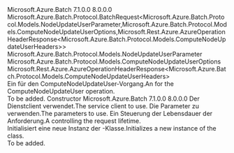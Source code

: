 <Type Name="ComputeNodeUpdateUserBatchRequest" FullName="Microsoft.Azure.Batch.Protocol.BatchRequests.ComputeNodeUpdateUserBatchRequest">
  <TypeSignature Language="C#" Value="public class ComputeNodeUpdateUserBatchRequest : Microsoft.Azure.Batch.Protocol.BatchRequest&lt;Microsoft.Azure.Batch.Protocol.Models.NodeUpdateUserParameter,Microsoft.Azure.Batch.Protocol.Models.ComputeNodeUpdateUserOptions,Microsoft.Rest.Azure.AzureOperationHeaderResponse&lt;Microsoft.Azure.Batch.Protocol.Models.ComputeNodeUpdateUserHeaders&gt;&gt;" />
  <TypeSignature Language="ILAsm" Value=".class public auto ansi beforefieldinit ComputeNodeUpdateUserBatchRequest extends Microsoft.Azure.Batch.Protocol.BatchRequest`3&lt;class Microsoft.Azure.Batch.Protocol.Models.NodeUpdateUserParameter, class Microsoft.Azure.Batch.Protocol.Models.ComputeNodeUpdateUserOptions, class Microsoft.Rest.Azure.AzureOperationHeaderResponse`1&lt;class Microsoft.Azure.Batch.Protocol.Models.ComputeNodeUpdateUserHeaders&gt;&gt;" />
  <TypeSignature Language="DocId" Value="T:Microsoft.Azure.Batch.Protocol.BatchRequests.ComputeNodeUpdateUserBatchRequest" />
  <TypeSignature Language="VB.NET" Value="Public Class ComputeNodeUpdateUserBatchRequest&#xA;Inherits BatchRequest(Of NodeUpdateUserParameter, ComputeNodeUpdateUserOptions, AzureOperationHeaderResponse(Of ComputeNodeUpdateUserHeaders))" />
  <TypeSignature Language="F#" Value="type ComputeNodeUpdateUserBatchRequest = class&#xA;    inherit BatchRequest&lt;NodeUpdateUserParameter, ComputeNodeUpdateUserOptions, AzureOperationHeaderResponse&lt;ComputeNodeUpdateUserHeaders&gt;&gt;" />
  <AssemblyInfo>
    <AssemblyName>Microsoft.Azure.Batch</AssemblyName>
    <AssemblyVersion>7.1.0.0</AssemblyVersion>
    <AssemblyVersion>8.0.0.0</AssemblyVersion>
  </AssemblyInfo>
  <Base>
    <BaseTypeName>Microsoft.Azure.Batch.Protocol.BatchRequest&lt;Microsoft.Azure.Batch.Protocol.Models.NodeUpdateUserParameter,Microsoft.Azure.Batch.Protocol.Models.ComputeNodeUpdateUserOptions,Microsoft.Rest.Azure.AzureOperationHeaderResponse&lt;Microsoft.Azure.Batch.Protocol.Models.ComputeNodeUpdateUserHeaders&gt;&gt;</BaseTypeName>
    <BaseTypeArguments>
      <BaseTypeArgument TypeParamName="TBody">Microsoft.Azure.Batch.Protocol.Models.NodeUpdateUserParameter</BaseTypeArgument>
      <BaseTypeArgument TypeParamName="TOptions">Microsoft.Azure.Batch.Protocol.Models.ComputeNodeUpdateUserOptions</BaseTypeArgument>
      <BaseTypeArgument TypeParamName="TResponse">Microsoft.Rest.Azure.AzureOperationHeaderResponse&lt;Microsoft.Azure.Batch.Protocol.Models.ComputeNodeUpdateUserHeaders&gt;</BaseTypeArgument>
    </BaseTypeArguments>
  </Base>
  <Interfaces />
  <Docs>
    <summary>
            <span data-ttu-id="4a11b-101">Ein <see cref="T:Microsoft.Azure.Batch.Protocol.IBatchRequest" /> für den ComputeNodeUpdateUser-Vorgang.</span><span class="sxs-lookup"><span data-stu-id="4a11b-101">An <see cref="T:Microsoft.Azure.Batch.Protocol.IBatchRequest" /> for the ComputeNodeUpdateUser operation.</span></span>
            </summary>
    <remarks>To be added.</remarks>
  </Docs>
  <Members>
    <Member MemberName=".ctor">
      <MemberSignature Language="C#" Value="public ComputeNodeUpdateUserBatchRequest (Microsoft.Azure.Batch.Protocol.BatchServiceClient serviceClient, Microsoft.Azure.Batch.Protocol.Models.NodeUpdateUserParameter parameters, System.Threading.CancellationToken cancellationToken);" />
      <MemberSignature Language="ILAsm" Value=".method public hidebysig specialname rtspecialname instance void .ctor(class Microsoft.Azure.Batch.Protocol.BatchServiceClient serviceClient, class Microsoft.Azure.Batch.Protocol.Models.NodeUpdateUserParameter parameters, valuetype System.Threading.CancellationToken cancellationToken) cil managed" />
      <MemberSignature Language="DocId" Value="M:Microsoft.Azure.Batch.Protocol.BatchRequests.ComputeNodeUpdateUserBatchRequest.#ctor(Microsoft.Azure.Batch.Protocol.BatchServiceClient,Microsoft.Azure.Batch.Protocol.Models.NodeUpdateUserParameter,System.Threading.CancellationToken)" />
      <MemberSignature Language="F#" Value="new Microsoft.Azure.Batch.Protocol.BatchRequests.ComputeNodeUpdateUserBatchRequest : Microsoft.Azure.Batch.Protocol.BatchServiceClient * Microsoft.Azure.Batch.Protocol.Models.NodeUpdateUserParameter * System.Threading.CancellationToken -&gt; Microsoft.Azure.Batch.Protocol.BatchRequests.ComputeNodeUpdateUserBatchRequest" Usage="new Microsoft.Azure.Batch.Protocol.BatchRequests.ComputeNodeUpdateUserBatchRequest (serviceClient, parameters, cancellationToken)" />
      <MemberType>Constructor</MemberType>
      <AssemblyInfo>
        <AssemblyName>Microsoft.Azure.Batch</AssemblyName>
        <AssemblyVersion>7.1.0.0</AssemblyVersion>
        <AssemblyVersion>8.0.0.0</AssemblyVersion>
      </AssemblyInfo>
      <Parameters>
        <Parameter Name="serviceClient" Type="Microsoft.Azure.Batch.Protocol.BatchServiceClient" />
        <Parameter Name="parameters" Type="Microsoft.Azure.Batch.Protocol.Models.NodeUpdateUserParameter" />
        <Parameter Name="cancellationToken" Type="System.Threading.CancellationToken" />
      </Parameters>
      <Docs>
        <param name="serviceClient"><span data-ttu-id="4a11b-102">Der Dienstclient verwendet.</span><span class="sxs-lookup"><span data-stu-id="4a11b-102">The service client to use.</span></span></param>
        <param name="parameters"><span data-ttu-id="4a11b-103">Die Parameter zu verwenden.</span><span class="sxs-lookup"><span data-stu-id="4a11b-103">The parameters to use.</span></span></param>
        <param name="cancellationToken"><span data-ttu-id="4a11b-104">Ein <see cref="T:System.Threading.CancellationToken" /> Steuerung der Lebensdauer der Anforderung.</span><span class="sxs-lookup"><span data-stu-id="4a11b-104">A <see cref="T:System.Threading.CancellationToken" /> controlling the request lifetime.</span></span></param>
        <summary>
            <span data-ttu-id="4a11b-105">Initialisiert eine neue Instanz der <see cref="T:Microsoft.Azure.Batch.Protocol.BatchRequests.ComputeNodeUpdateUserBatchRequest" />-Klasse.</span><span class="sxs-lookup"><span data-stu-id="4a11b-105">Initializes a new instance of the <see cref="T:Microsoft.Azure.Batch.Protocol.BatchRequests.ComputeNodeUpdateUserBatchRequest" /> class.</span></span>
            </summary>
        <remarks>To be added.</remarks>
      </Docs>
    </Member>
  </Members>
</Type>